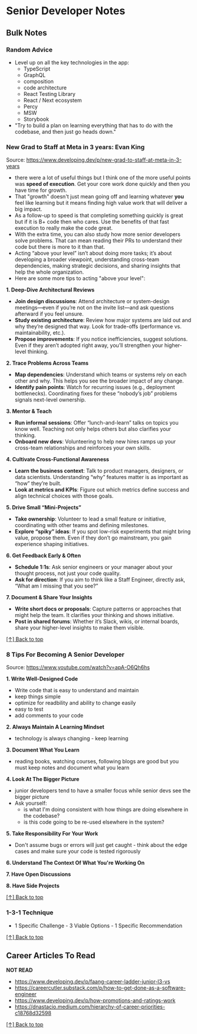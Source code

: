 # Senior Developer Notes
## Bulk Notes

### Random Advice
- Level up on all the key technologies in the app:
  - TypeScript
  - GraphQL
  - composition
  - code architecture
  - React Testing Library
  - React / Next ecosystem
  - Percy
  - MSW
  - Storybook
- "Try to build a plan on learning everything that has to do with the codebase, and then just go heads down."

### New Grad to Staff at Meta in 3 years: Evan King
Source: https://www.developing.dev/p/new-grad-to-staff-at-meta-in-3-years

- there were a lot of useful things but I think one of the more useful points was
**speed of execution**. Get your core work done quickly and then you have time for
growth.
- That "growth" doesn't just mean going off and learning whatever **you** feel
like learning but it means finding high value work that will deliver a big
impact.
- As a follow-up to speed is that completing something quickly is great but
if it is B+ code then who cares. Use the benefits of that fast execution to
really make the code great.
- With the extra time, you can also study how more senior developers solve 
problems. That can mean reading their PRs to understand their code but there is
more to it than that.
- Acting “above your level” isn’t about doing more tasks; it’s about developing
a broader viewpoint, understanding cross-team dependencies, making strategic
decisions, and sharing insights that help the whole organization.
- Here are some more tips to acting "above your level":

**1. Deep-Dive Architectural Reviews**
- **Join design discussions**: Attend architecture or system-design
  meetings—even if you’re not on the invite list—and ask questions
  afterward if you feel unsure.
- **Study existing architecture**: Review how major systems are laid out
  and why they’re designed that way. Look for trade-offs
  (performance vs. maintainability, etc.).
- **Propose improvements**: If you notice inefficiencies, suggest
  solutions. Even if they aren’t adopted right away, you’ll strengthen
  your higher-level thinking.

**2. Trace Problems Across Teams**
- **Map dependencies**: Understand which teams or systems rely on each
  other and why. This helps you see the broader impact of any change.
- **Identify pain points**: Watch for recurring issues (e.g., deployment
  bottlenecks). Coordinating fixes for these “nobody’s job” problems
  signals next-level ownership.

**3. Mentor & Teach**
- **Run informal sessions**: Offer “lunch-and-learn” talks on topics you
  know well. Teaching not only helps others but also clarifies your
  thinking.
- **Onboard new devs**: Volunteering to help new hires ramps up your
  cross-team relationships and reinforces your own skills.

**4. Cultivate Cross-Functional Awareness**
- **Learn the business context**: Talk to product managers, designers,
  or data scientists. Understanding “why” features matter is as
  important as “how” they’re built.
- **Look at metrics and KPIs**: Figure out which metrics define success
  and align technical choices with those goals.

**5. Drive Small “Mini-Projects”**
- **Take ownership**: Volunteer to lead a small feature or initiative,
  coordinating with other teams and defining milestones.
- **Explore “spiky” ideas**: If you spot low-risk experiments that might
  bring value, propose them. Even if they don’t go mainstream, you gain
  experience shaping initiatives.

**6. Get Feedback Early & Often**
- **Schedule 1:1s**: Ask senior engineers or your manager about your
  thought process, not just your code quality.
- **Ask for direction**: If you aim to think like a Staff Engineer,
  directly ask, “What am I missing that you see?”

**7. Document & Share Your Insights**
- **Write short docs or proposals**: Capture patterns or approaches that
  might help the team. It clarifies your thinking and shows initiative.
- **Post in shared forums**: Whether it’s Slack, wikis, or internal
  boards, share your higher-level insights to make them visible.

[[↑] Back to top](#top)

### 8 Tips For Becoming A Senior Developer

Source: https://www.youtube.com/watch?v=apA-O6Qh6hs

**1. Write Well-Designed Code**
- Write code that is easy to understand and maintain
- keep things simple
- optimize for readbility and ability to change easily
- easy to test
- add comments to your code

**2. Always Maintain A Learning Mindset**
  - technology is always changing - keep learning

**3. Document What You Learn**
  - reading books, watching courses, following blogs are good but you must
  keep notes and document what you learn

**4. Look At The Bigger Picture**
  - junior developers tend to have a smaller focus while senior devs see the bigger picture
  - Ask yourself:
    - is what I'm doing consistent with how things are doing elsewhere in the codebase?
    - is this code going to be re-used elsewhere in the system?

**5. Take Responsibility For Your Work**
  - Don't assume bugs or errors will just get caught - think about the edge cases and make
  sure your code is tested rigorously

**6. Understand The Context Of What You're Working On**

**7. Have Open Discussions**

**8. Have Side Projects**

[[↑] Back to top](#top)

### 1-3-1 Technique

- 1 Specific Challenge - 3 Viable Options - 1 Specific Recommendation

[[↑] Back to top](#top)

## Career Articles To Read

**NOT READ**
- https://www.developing.dev/p/faang-career-ladder-junior-l3-vs
- https://careercutler.substack.com/p/how-to-get-done-as-a-software-engineer
- https://www.developing.dev/p/how-promotions-and-ratings-work
- https://dnastacio.medium.com/hierarchy-of-career-priorities-c18768d32598

[[↑] Back to top](#top)